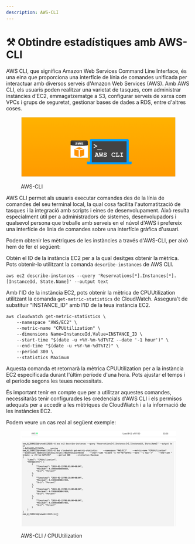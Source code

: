 ```yaml
---
description: AWS-CLI
---
```


# ⚒️ Obtindre estadístiques amb AWS-CLI

AWS CLI, que significa Amazon Web Services Command Line Interface, és una eina que proporciona una interfície de línia de comandes unificada per interactuar amb diversos serveis d'Amazon Web Services (AWS). Amb AWS CLI, els usuaris poden realitzar una varietat de tasques, com administrar instàncies d'EC2, emmagatzematge a S3, configurar serveis de xarxa com VPCs i grups de seguretat, gestionar bases de dades a RDS, entre d'altres coses.

<figure><img src="../../.gitbook/assets/image (1) (1) (1) (1).png" alt=""><figcaption><p>AWS-CLI</p></figcaption></figure>

AWS CLI permet als usuaris executar comandes des de la línia de comandes del seu terminal local, la qual cosa facilita l'automatització de tasques i la integració amb scripts i eines de desenvolupament. Això resulta especialment útil per a administradors de sistemes, desenvolupadors i qualsevol persona que treballe amb serveis en el núvol d'AWS i prefereix una interfície de línia de comandes sobre una interfície gràfica d'usuari.

Podem obtenir les mètriques de les instàncies a través d'AWS-CLI, per això hem de fer el següent:

Obtén el ID de la instància EC2 per a la qual desitges obtenir la mètrica. Pots obtenir-lo utilitzant la comanda `describe-instances` de AWS CLI.

```
aws ec2 describe-instances --query 'Reservations[*].Instances[*].[InstanceId, State.Name]' --output text
```

Amb l'ID de la instància EC2, pots obtenir la mètrica de CPUUtilization utilitzant la comanda `get-metric-statistics` de CloudWatch. Assegura't de substituir "INSTANCE\_ID" amb l'ID de la teua instància EC2.

```
aws cloudwatch get-metric-statistics \
    --namespace "AWS/EC2" \
    --metric-name "CPUUtilization" \
    --dimensions Name=InstanceId,Value=INSTANCE_ID \
    --start-time "$(date -u +%Y-%m-%dT%TZ --date '-1 hour')" \
    --end-time "$(date -u +%Y-%m-%dT%TZ)" \
    --period 300 \
    --statistics Maximum

```

Aquesta comanda et retornarà la mètrica CPUUtilization per a la instància EC2 especificada durant l'últim període d'una hora. Pots ajustar el temps i el període segons les teues necessitats.

És important tenir en compte que per a utilitzar aquestes comandes, necessitaràs tenir configurades les credencials d'AWS CLI i els permisos adequats per a accedir a les mètriques de CloudWatch i a la informació de les instàncies EC2.

Podem veure un cas real al següent exemple:

<figure><img src="../../.gitbook/assets/Captura de pantalla 2024-02-15 a las 9.27.29.png" alt=""><figcaption><p>AWS-CLI / CPUUtilization</p></figcaption></figure>

